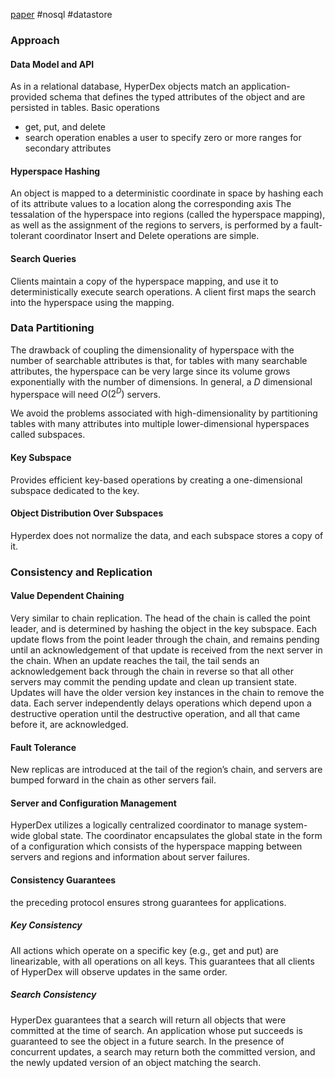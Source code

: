 [paper](https://cs.uwaterloo.ca/~bernard/hyperdex.pdf) #nosql  #datastore

### Approach
#### Data Model and API
As in a relational database, HyperDex objects match an application-provided schema that defines the typed attributes of the object and are persisted in tables.
Basic operations 
- get, put, and delete
- search operation enables a user to specify zero or more ranges for secondary attributes

#### Hyperspace Hashing
An object is mapped to a deterministic coordinate in space by hashing each of its attribute values to a location along the corresponding axis
The tessalation of the hyperspace into regions (called the hyperspace mapping), as well as the assignment of the regions to servers, is performed by a fault-tolerant coordinator
Insert and Delete operations are simple.

#### Search Queries
Clients maintain a copy of the hyperspace mapping, and use it to deterministically execute search operations. A client first maps the search into the hyperspace using the mapping.

### Data Partitioning
The drawback of coupling the dimensionality of hyperspace with the number of searchable attributes is that, for tables with many searchable attributes, the hyperspace can be very large since its volume grows exponentially with the number of dimensions. In general, a $D$ dimensional hyperspace will need $O(2^D)$ servers.

We avoid the problems associated with high-dimensionality by partitioning tables with many attributes into multiple lower-dimensional hyperspaces called subspaces.

#### Key Subspace
Provides efficient key-based operations by creating a one-dimensional subspace dedicated to the key.

#### Object Distribution Over Subspaces
Hyperdex does not normalize the data, and each subspace stores a copy of it.

### Consistency and Replication
#### Value Dependent Chaining
Very similar to chain replication.
The head of the chain is called the point leader, and is determined by hashing the object in the key subspace.
Each update flows from the point leader through the chain, and remains pending until an acknowledgement of that update is received from the next server in the chain. When an update reaches the tail, the tail sends an acknowledgement back through the chain in reverse so that all other servers may commit the pending update and clean up transient state.
Updates will have the older version key instances in the chain to remove the data.
Each server independently delays operations which depend upon a destructive operation until the destructive operation, and all that came before it, are acknowledged.

#### Fault Tolerance
New replicas are introduced at the tail of the region’s chain, and servers are bumped forward in the chain as other servers fail.

#### Server and Configuration Management
HyperDex utilizes a logically centralized coordinator to manage system-wide global state. The coordinator encapsulates the global state in the form of a configuration which consists of the hyperspace mapping between servers and regions and information about server failures.

#### Consistency Guarantees
the preceding protocol ensures strong guarantees for applications.
##### Key Consistency 
All actions which operate on a specific key (e.g., get and put) are linearizable, with all operations on all keys. This guarantees that all clients of HyperDex will observe updates in the same order. 

##### Search Consistency
HyperDex guarantees that a search will return all objects that were committed at the time of search. An application whose put succeeds is guaranteed to see the object in a future search. In the presence of concurrent updates, a search may return both the committed version, and the newly updated version of an object matching the search.



